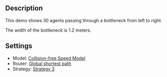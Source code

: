 ## Description
This demo shows 30 agents passing through a bottleneck from left to right.

The width of the bottleneck is 1.2 meters.

## Settings
- Model: [Collision-free Speed Model](http://www.jupedsim.org/jpscore_operativ.html#collision-free-speed-model)
- Router: [Global shortest path](http://www.jupedsim.org/jpscore_routing.html#global-shortest-path)
- Strategy: [Strategy 3](http://www.jupedsim.org/jpscore_direction.html#strategy-3)